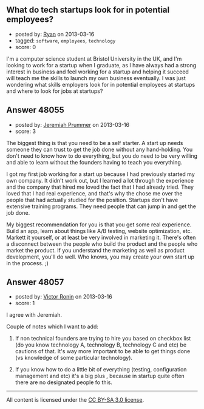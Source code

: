 ## What do tech startups look for in potential employees?

- posted by: [Ryan](https://stackexchange.com/users/-1/25506-ryan) on 2013-03-16
- tagged: `software`, `employees`, `technology`
- score: 0

I'm a computer science student at Bristol University in the UK, and I'm looking to work for a startup when I graduate, as I have always had a strong interest in business and feel working for a startup and helping it succeed will teach me the skills to launch my own business eventually. I was just wondering what skills employers look for in potential employees at startups and where to look for jobs at startups?


## Answer 48055

- posted by: [Jeremiah Prummer](https://stackexchange.com/users/-1/23938-jeremiah-prummer) on 2013-03-16
- score: 3

The biggest thing is that you need to be a self starter. A start up needs someone they can trust to get the job done without any hand-holding. You don't need to know how to do everything, but you do need to be very willing and able to learn without the founders having to teach you everything.

I got my first job working for a start up because I had previously started my own company. It didn't work out, but I learned a lot through the experience and the company that hired me loved the fact that I had already tried. They loved that I had real experience, and that's why the chose me over the people that had actually studied for the position. Startups don't have extensive training programs. They need people that can jump in and get the job done.

My biggest recommendation for you is that you get some real experience. Build an app, learn about things like A/B testing, website optimization, etc. Markett it yourself, or at least be very involved in marketing it. There's often a disconnect between the people who build the product and the people who market the product. If you understand the marketing as well as product development, you'll do well. Who knows, you may create your own start up in the process. ;)


## Answer 48057

- posted by: [Victor Ronin](https://stackexchange.com/users/-1/21366-victor-ronin) on 2013-03-16
- score: 1

I agree with Jeremiah.

Couple of notes which I want to add:

1) If non technical founders are trying to hire you based on checkbox list (do you know technology A, technology B, technology C and etc) be cautions of that. It's way more important to be able to get things done (vs knowledge of some particular technology).

2) If you know how to do a little bit of everything (testing, configuration management and etc) it's a big plus , because in startup quite often there are no designated people fo this.



---

All content is licensed under the [CC BY-SA 3.0 license](https://creativecommons.org/licenses/by-sa/3.0/).
